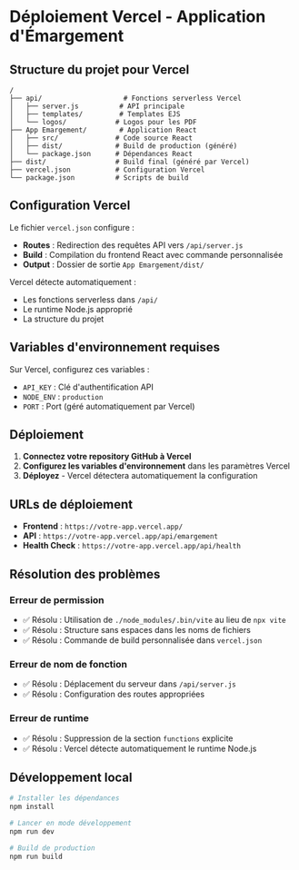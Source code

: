 # Déploiement Vercel - Application d'Émargement

## Structure du projet pour Vercel

```
/
├── api/                    # Fonctions serverless Vercel
│   ├── server.js          # API principale
│   ├── templates/         # Templates EJS
│   └── logos/            # Logos pour les PDF
├── App Emargement/        # Application React
│   ├── src/              # Code source React
│   ├── dist/             # Build de production (généré)
│   └── package.json      # Dépendances React
├── dist/                 # Build final (généré par Vercel)
├── vercel.json           # Configuration Vercel
└── package.json          # Scripts de build
```

## Configuration Vercel

Le fichier `vercel.json` configure :
- **Routes** : Redirection des requêtes API vers `/api/server.js`
- **Build** : Compilation du frontend React avec commande personnalisée
- **Output** : Dossier de sortie `App Emargement/dist/`

Vercel détecte automatiquement :
- Les fonctions serverless dans `/api/`
- Le runtime Node.js approprié
- La structure du projet

## Variables d'environnement requises

Sur Vercel, configurez ces variables :
- `API_KEY` : Clé d'authentification API
- `NODE_ENV` : `production`
- `PORT` : Port (géré automatiquement par Vercel)

## Déploiement

1. **Connectez votre repository GitHub à Vercel**
2. **Configurez les variables d'environnement** dans les paramètres Vercel
3. **Déployez** - Vercel détectera automatiquement la configuration

## URLs de déploiement

- **Frontend** : `https://votre-app.vercel.app/`
- **API** : `https://votre-app.vercel.app/api/emargement`
- **Health Check** : `https://votre-app.vercel.app/api/health`

## Résolution des problèmes

### Erreur de permission
- ✅ Résolu : Utilisation de `./node_modules/.bin/vite` au lieu de `npx vite`
- ✅ Résolu : Structure sans espaces dans les noms de fichiers
- ✅ Résolu : Commande de build personnalisée dans `vercel.json`

### Erreur de nom de fonction
- ✅ Résolu : Déplacement du serveur dans `/api/server.js`
- ✅ Résolu : Configuration des routes appropriées

### Erreur de runtime
- ✅ Résolu : Suppression de la section `functions` explicite
- ✅ Résolu : Vercel détecte automatiquement le runtime Node.js

## Développement local

```bash
# Installer les dépendances
npm install

# Lancer en mode développement
npm run dev

# Build de production
npm run build
```
